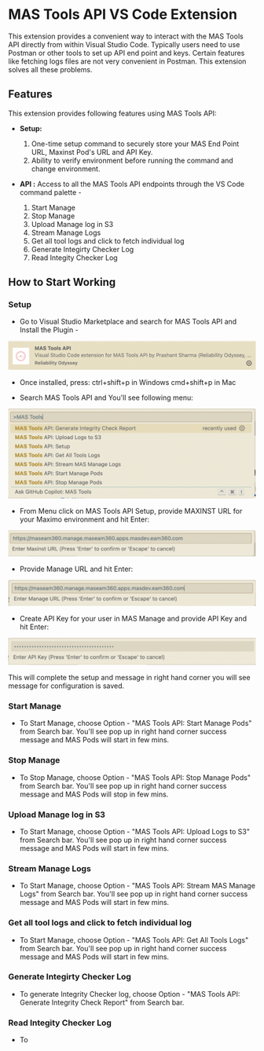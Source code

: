 # MAS Tools API VS Code Extension

This extension provides a convenient way to interact with the MAS Tools API directly from within Visual Studio Code. Typically users need to use Postman or other tools to set up API end point and keys. Certain features like fetching logs files are not very convenient in Postman. This extension solves all these problems.

## Features

This extension provides following features using MAS Tools API:

*   **Setup:**
    1. One-time setup command to securely store your MAS End Point URL, Maxinst Pod's URL and API Key.
    2. Ability to verify environment before running the command and change environment.
       
*   **API :** Access to all the MAS Tools API endpoints through the VS Code command palette -

    1. Start Manage
    2. Stop Manage
    3. Upload Manage log in S3
    4. Stream Manage Logs
    5. Get all tool logs and click to fetch individual log
    6. Generate Integirty Checker Log
    7. Read Integity Checker Log

## How to Start Working

### Setup

*  Go to Visual Studio Marketplace and search for MAS Tools API and Install the Plugin -

![alt text](image.png)

*  Once installed, press:
    ctrl+shift+p in Windows
    cmd+shift+p in Mac

*  Search MAS Tools API and You'll see following menu:

![alt text](image-1.png)

*  From Menu click on MAS Tools API Setup, provide MAXINST URL for your Maximo environment and hit Enter:

![alt text](image-4.png)

*  Provide Manage URL and hit Enter:

![alt text](image-6.png)

* Create API Key for your user in MAS Manage and provide API Key and hit Enter:

![alt text](image-7.png)

This will complete the setup and message in right hand corner you will see message for configuration is saved.

### Start Manage

* To Start Manage, choose Option - "MAS Tools API: Start Manage Pods" from Search bar.
You'll see pop up in right hand corner success message and MAS Pods will start in few mins.

### Stop Manage

* To Stop Manage, choose Option - "MAS Tools API: Stop Manage Pods"  from Search bar.
You'll see pop up in right hand corner success message and MAS Pods will stop in few mins.

### Upload Manage log in S3

* To Start Manage, choose Option - "MAS Tools API: Upload Logs to S3" from Search bar.
You'll see pop up in right hand corner success message and MAS Pods will start in few mins.

### Stream Manage Logs

* To Start Manage, choose Option - "MAS Tools API: Stream MAS Manage Logs" from Search bar.
You'll see pop up in right hand corner success message and MAS Pods will start in few mins.

### Get all tool logs and click to fetch individual log

* To Start Manage, choose Option - "MAS Tools API: Get All Tools Logs" from Search bar.
You'll see pop up in right hand corner success message and MAS Pods will start in few mins.

### Generate Integirty Checker Log

* To generate Integrity Checker log, choose Option - "MAS Tools API: Generate Integrity Check Report" from Search bar.


### Read Integity Checker Log

* To 





